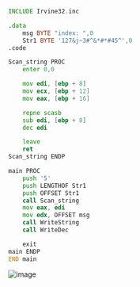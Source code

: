 ```asm
INCLUDE Irvine32.inc

.data
    msg BYTE "index: ",0
    Str1 BYTE '127&j~3#^&*#*#45^',0
.code

Scan_string PROC
    enter 0,0

    mov edi, [ebp + 8]
    mov ecx, [ebp + 12]
    mov eax, [ebp + 16]

    repne scasb
    sub edi, [ebp + 8]
    dec edi

    leave
    ret
Scan_string ENDP

main PROC
    push '5'
    push LENGTHOF Str1
    push OFFSET Str1
    call Scan_string
    mov eax, edi
    mov edx, OFFSET msg
    call WriteString
    call WriteDec

    exit
main ENDP
END main
```
![image](https://github.com/user-attachments/assets/86fab50b-cce4-4ba9-9125-4c580d863846)

